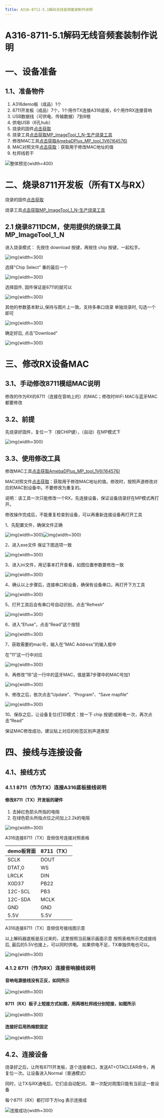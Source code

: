 ```yaml
---
Title: A316-8711-5.1解码无线音频套装制作说明
---
```


# A316-8711-5.1解码无线音频套装制作说明
# 一、设备准备

## 1.1、准备物件

1. A316demo板（成品）1个
2. 8711开发板（成品）7个，1个用作TX连接A316底板，6个用作RX连接音响
3. USB数据线（可供电、传输数据）7到8根
4. 供电USB（6孔hub）
5. 烧录的固件[点击获取](../../../assets/download/a316-8711-5.1make/Image_a316-8711.bin)
6. 烧录工具[点击获取MP_ImageTool_1_N-生产烧录工具](../../../assets/download/a316-8711-5.1make/MP_ImageTool_1_N-生产烧录工具.7z)
7. 修改MAC工具[点击获取AmebaDPlus_MP_tool_1V6(164576)](../../../assets/download/a316-8711-5.1make/AmebaDPlus_MP_tool_1V6(164576).7z)
8. MAC对照文件[点击获取](../../../assets/download/a316-8711-5.1make/rx-mac.txt.zip)：获取用于修改MAC地址的值
9. 杜邦线若干

![整体预览](../../../assets/images/a316-8711-5.1make/00.png){width=400}



# 二、烧录8711开发板（所有TX与RX）

烧录的固件[点击获取](../../../assets/download/a316-8711-5.1make/Image_a316-8711.bin)

烧录工具[点击获取MP_ImageTool_1_N-生产烧录工具](../../../assets/download/a316-8711-5.1make/MP_ImageTool_1_N-生产烧录工具.7z)

## 2.1 烧录8711DCM，使用提供的烧录工具MP_ImageTool_1_N

进入烧录模式： 先按住 download 按键，再按住 chip 按键，一起松手。

<!-- 打印模式：按一下 chip 按键 -->

![img](../../../assets/images/a316-8711-5.1make/07.png){width=300}

选择"Chip Select" 重的最后一个

![img](../../../assets/images/a316-8711-5.1make/08.png){width=300}

选择固件, 固件保证是8711的就可以

![img](../../../assets/images/a316-8711-5.1make/09.png){width=300}

其他的参数基本默认,保持与图片上一致。支持多串口烧录 单独烧录时, 勾选一个即可

![img](../../../assets/images/a316-8711-5.1make/10.png){width=300}

确定好后, 点击"Download"

![img](../../../assets/images/a316-8711-5.1make/11.png){width=300}

# 三、修改RX设备MAC

## 3.1、手动修改8711模组MAC说明

修改的作为RX的8711（连接在音响上的）的MAC；修改时WiFi MAC与蓝牙MAC都要修改

## 3.2、前提

先烧录好固件，复位一下（按CHIP键），（自动）在MP模式下

![img](../../../assets/images/a316-8711-5.1make/12.png){width=300}

## 3.3、使用修改工具

修改MAC工具[点击获取AmebaDPlus_MP_tool_1V6(164576)](../../../assets/download/a316-8711-5.1make/AmebaDPlus_MP_tool_1V6(164576).7z)

MAC对照文件[点击获取](../../../assets/download/a316-8711-5.1make/rx-mac.txt.zip)：获取用于修改MAC地址的值。修改时，按照声道修改对应的MAC到设备中。不要修改为重复的。

说明：该工具一次只能修改一个RX，先连接设备，保证设备烧录好在MP模式再打开。

修改操作完成后，不能重复检查到设备，可以再重新连接设备再打开工具

1、先配置文件，确保文件正确

![img](../../../assets/images/a316-8711-5.1make/13.png){width=300}![img](../../../assets/images/a316-8711-5.1make/14.png){width=300}

2、进入exe文件 保证下图选项一致

![img](../../../assets/images/a316-8711-5.1make/15.png){width=300}

3、进入ini文件，用记事本打开查看，如图位置参数要修改一致

![img](../../../assets/images/a316-8711-5.1make/16.png){width=300}

4、确认以上步骤后，连接串口和设备，确保有设备串口，再打开下方工具

![img](../../../assets/images/a316-8711-5.1make/17.png){width=300}

5、打开工具后会有串口号自动识别，点击“Refresh”

![img](../../../assets/images/a316-8711-5.1make/18.png){width=300}

6、进入“Efuse”，点击“Read”这个按钮

![img](../../../assets/images/a316-8711-5.1make/19.png){width=300}

7、获取需要的mac号，输入在“MAC Address”的输入框中

在“11”这一行中对应

![img](../../../assets/images/a316-8711-5.1make/20.png){width=300}

8、再修改“1B”这一行中的蓝牙MAC，值是第7步骤中的MAC号加1

![img](../../../assets/images/a316-8711-5.1make/21.png){width=300}

9、修改之后，依次点击“Update”、“Program”、“Save mapfile”

![img](../../../assets/images/a316-8711-5.1make/22.png){width=300}

10、保存之后，让设备复位(打印模式：按一下 chip 按键)或断电一次，再次点击“Read”

保证MAC修改成功，建议贴上对应的标签区别声道类型

# 四、接线与连接设备

## 4.1、接线方式

### 4.1.1 8711（作为TX）连接A316底板接线说明

[//]: # (#### 实物展示)

[//]: # ()
[//]: # (![img]&#40;../../../assets/images/a316-8711-5.1make/01.jpg&#41;{width=300})

#### 修改8711（TX）开发板的硬件

1. 去掉红色箭头所指的电阻
2. 在绿色箭头所指点位之间加上2.2k的电阻

![img](../../../assets/images/a316-8711-5.1make/02.png){width=300}

A316连接8711（TX）音频信号连接对照表格

| demo板背面 | 8711（TX） |
| ---------- |----------|
| SCLK       | DOUT     |
| DTAT,0     | WS       |
| LRCLK      | DIN      |
| X0D37      | PB22     |
| 12C-SCL    | PB3      |
| 12C-SDA    | MCLK     |
| GND        | GND      |
| 5.5V       | 5.5V     |

A316连接8711（TX）音频信号接线图示意

以上解码器底板是反过来的，这里按照当前展示画面示意
按照表格所示完成接线后, 最后的5.5V也接上，可以同时供电。 如果供电不足，TX单独供电也可以。

![img](../../../assets/images/a316-8711-5.1make/03.png){width=300}

### 4.1.2 8711（作为RX）连接音响接线说明

#### 音响电源接线没有正反，如同所示

![img](../../../assets/images/a316-8711-5.1make/04.png){width=300}

#### 8711（RX）板子上短接方式如图，用两根杜邦线分别短接，如图所示

![img](../../../assets/images/a316-8711-5.1make/05.png){width=300}

#### 连接好后用热熔胶固定

![img](../../../assets/images/a316-8711-5.1make/06.png){width=300}

## 4.2、连接设备

烧录好之后，让所有8711开发板，逐个连接串口，发送AT+OTACLEAR命令，再复位一次。让设备进入Normal（普通模式）

同时，让TX与RX通电后，它们会自动配对。 第一次配对周围只能有当前这一套设备

每个8711（RX）都打印下方log 表示连接成

![连接成功](../../../assets/images/a316-8711-5.1make/23.png){width=300}